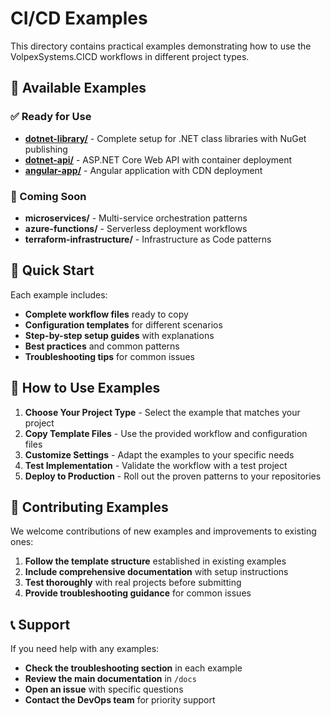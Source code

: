 # CI/CD Examples

This directory contains practical examples demonstrating how to use the VolpexSystems.CICD workflows in different project types.

## 📁 Available Examples

### ✅ Ready for Use

- **[dotnet-library/](dotnet-library/)** - Complete setup for .NET class libraries with NuGet publishing
- **[dotnet-api/](dotnet-api/)** - ASP.NET Core Web API with container deployment
- **[angular-app/](angular-app/)** - Angular application with CDN deployment

### 🚧 Coming Soon

- **microservices/** - Multi-service orchestration patterns
- **azure-functions/** - Serverless deployment workflows
- **terraform-infrastructure/** - Infrastructure as Code patterns

## 🎯 Quick Start

Each example includes:

- **Complete workflow files** ready to copy
- **Configuration templates** for different scenarios
- **Step-by-step setup guides** with explanations
- **Best practices** and common patterns
- **Troubleshooting tips** for common issues

## 🔧 How to Use Examples

1. **Choose Your Project Type** - Select the example that matches your project
2. **Copy Template Files** - Use the provided workflow and configuration files
3. **Customize Settings** - Adapt the examples to your specific needs
4. **Test Implementation** - Validate the workflow with a test project
5. **Deploy to Production** - Roll out the proven patterns to your repositories

## 🤝 Contributing Examples

We welcome contributions of new examples and improvements to existing ones:

1. **Follow the template structure** established in existing examples
2. **Include comprehensive documentation** with setup instructions
3. **Test thoroughly** with real projects before submitting
4. **Provide troubleshooting guidance** for common issues

## 📞 Support

If you need help with any examples:

- **Check the troubleshooting section** in each example
- **Review the main documentation** in `/docs`
- **Open an issue** with specific questions
- **Contact the DevOps team** for priority support
